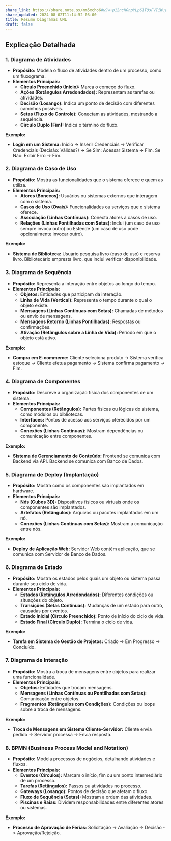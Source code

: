 ```yaml
---
share_link: https://share.note.sx/mm5xcho6#wJw+p12ncHOnpYLp61TQsFVIiWuyP1pSuv26oPImi80
share_updated: 2024-08-02T11:14:52-03:00
title: Resumo Diagramas UML
draft: false
---
```


## Explicação Detalhada

### 1. **Diagrama de Atividades**
   - **Propósito:** Modela o fluxo de atividades dentro de um processo, como um fluxograma.
   - **Elementos Principais:**
     - **Círculo Preenchido (Início):** Marca o começo do fluxo.
     - **Ações (Retângulos Arredondados):** Representam as tarefas ou atividades.
     - **Decisão (Losango):** Indica um ponto de decisão com diferentes caminhos possíveis.
     - **Setas (Fluxo de Controle):** Conectam as atividades, mostrando a sequência.
     - **Círculo Duplo (Fim):** Indica o término do fluxo.

   **Exemplo:**
   - **Login em um Sistema:** Início -> Inserir Credenciais -> Verificar Credenciais (Decisão: Válidas?) -> Se Sim: Acessar Sistema -> Fim. Se Não: Exibir Erro -> Fim.

### 2. **Diagrama de Caso de Uso**
   - **Propósito:** Mostra as funcionalidades que o sistema oferece e quem as utiliza.
   - **Elementos Principais:**
     - **Atores (Bonecos):** Usuários ou sistemas externos que interagem com o sistema.
     - **Casos de Uso (Ovais):** Funcionalidades ou serviços que o sistema oferece.
     - **Associação (Linhas Contínuas):** Conecta atores a casos de uso.
     - **Relações (Linhas Pontilhadas com Setas):** Inclui (um caso de uso sempre invoca outro) ou Estende (um caso de uso pode opcionalmente invocar outro).

   **Exemplo:**
   - **Sistema de Biblioteca:** Usuário pesquisa livro (caso de uso) e reserva livro. Bibliotecário empresta livro, que inclui verificar disponibilidade.

### 3. **Diagrama de Sequência**
   - **Propósito:** Representa a interação entre objetos ao longo do tempo.
   - **Elementos Principais:**
     - **Objetos:** Entidades que participam da interação.
     - **Linha de Vida (Vertical):** Representa o tempo durante o qual o objeto existe.
     - **Mensagens (Linhas Contínuas com Setas):** Chamadas de métodos ou envio de mensagens.
     - **Mensagens Retorno (Linhas Pontilhadas):** Respostas ou confirmações.
     - **Ativação (Retângulos sobre a Linha de Vida):** Período em que o objeto está ativo.

   **Exemplo:**
   - **Compra em E-commerce:** Cliente seleciona produto -> Sistema verifica estoque -> Cliente efetua pagamento -> Sistema confirma pagamento -> Fim.

### 4. **Diagrama de Componentes**
   - **Propósito:** Descreve a organização física dos componentes de um sistema.
   - **Elementos Principais:**
     - **Componentes (Retângulos):** Partes físicas ou lógicas do sistema, como módulos ou bibliotecas.
     - **Interfaces:** Pontos de acesso aos serviços oferecidos por um componente.
     - **Conexões (Linhas Contínuas):** Mostram dependências ou comunicação entre componentes.

   **Exemplo:**
   - **Sistema de Gerenciamento de Conteúdo:** Frontend se comunica com Backend via API. Backend se comunica com Banco de Dados.

### 5. **Diagrama de Deploy (Implantação)**
   - **Propósito:** Mostra como os componentes são implantados em hardware.
   - **Elementos Principais:**
     - **Nós (Cubos 3D):** Dispositivos físicos ou virtuais onde os componentes são implantados.
     - **Artefatos (Retângulos):** Arquivos ou pacotes implantados em um nó.
     - **Conexões (Linhas Contínuas com Setas):** Mostram a comunicação entre nós.

   **Exemplo:**
   - **Deploy de Aplicação Web:** Servidor Web contém aplicação, que se comunica com Servidor de Banco de Dados.

### 6. **Diagrama de Estado**
   - **Propósito:** Mostra os estados pelos quais um objeto ou sistema passa durante seu ciclo de vida.
   - **Elementos Principais:**
     - **Estados (Retângulos Arredondados):** Diferentes condições ou situações do objeto.
     - **Transições (Setas Contínuas):** Mudanças de um estado para outro, causadas por eventos.
     - **Estado Inicial (Círculo Preenchido):** Ponto de início do ciclo de vida.
     - **Estado Final (Círculo Duplo):** Termina o ciclo de vida.

   **Exemplo:**
   - **Tarefa em Sistema de Gestão de Projetos:** Criado -> Em Progresso -> Concluído.

### 7. **Diagrama de Interação**
   - **Propósito:** Mostra a troca de mensagens entre objetos para realizar uma funcionalidade.
   - **Elementos Principais:**
     - **Objetos:** Entidades que trocam mensagens.
     - **Mensagens (Linhas Contínuas ou Pontilhadas com Setas):** Comunicação entre objetos.
     - **Fragmentos (Retângulos com Condições):** Condições ou loops sobre a troca de mensagens.

   **Exemplo:**
   - **Troca de Mensagens em Sistema Cliente-Servidor:** Cliente envia pedido -> Servidor processa -> Envia resposta.

### 8. **BPMN (Business Process Model and Notation)**
   - **Propósito:** Modela processos de negócios, detalhando atividades e fluxos.
   - **Elementos Principais:**
     - **Eventos (Círculos):** Marcam o início, fim ou um ponto intermediário de um processo.
     - **Tarefas (Retângulos):** Passos ou atividades no processo.
     - **Gateways (Losango):** Pontos de decisão que afetam o fluxo.
     - **Fluxo de Sequência (Setas):** Mostram a ordem das atividades.
     - **Piscinas e Raias:** Dividem responsabilidades entre diferentes atores ou sistemas.

   **Exemplo:**
   - **Processo de Aprovação de Férias:** Solicitação -> Avaliação -> Decisão -> Aprovação/Rejeição.
